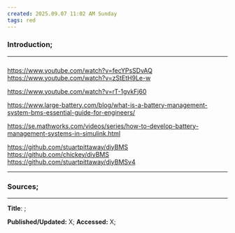 ```yaml
---
created: 2025.09.07 11:02 AM Sunday
tags: red
---
```

### Introduction;

---
### 

https://www.youtube.com/watch?v=fecYPsSDvAQ
https://www.youtube.com/watch?v=zStEtH9Le-w


https://www.youtube.com/watch?v=rT-1gvkFj60

https://www.large-battery.com/blog/what-is-a-battery-management-system-bms-essential-guide-for-engineers/

https://se.mathworks.com/videos/series/how-to-develop-battery-management-systems-in-simulink.html

https://github.com/stuartpittaway/diyBMS
https://github.com/chickey/diyBMS
https://github.com/stuartpittaway/diyBMSv4




---
### Sources;
---
**Title**: []();

**Published/Updated:** X;
**Accessed:** X;